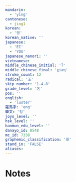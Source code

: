 ```yaml
---
mandarin:
  - 'yīng'
cantonese:
  - jing1
korean:
  - '영'
korean_native: ''
japanese:
  - 'EI'
  - 'YOU'
japanese_nanori: ''
vietnamese:
middle_chinese_initial: 'ʔ'
middle_chinese_final: 'ɣiæŋ'
stroke_count: 12
radical: '玉'
skip_number: '1-4-8'
grade_level: '名'
pos: ''
english:
  - 'luster'
羅馬字: 'eng'
韓文: '엉'
joyo_level: ''
hsk_level: ''
hanmun_edu_level: ''
danayo_id: 8548
mc_id: 7338
graphemic_classification: '英'
stand_in: 'FALSE'
aliases:
---
```


# Notes
